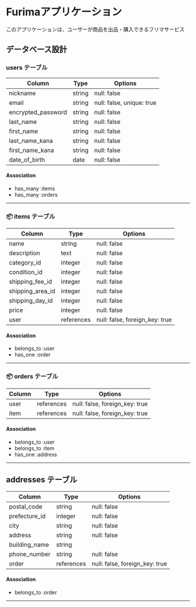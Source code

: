 # Furimaアプリケーション

このアプリケーションは、ユーザーが商品を出品・購入できるフリマサービス

##  データベース設計

###  users テーブル

| Column             | Type   | Options                   |
|--------------------|--------|---------------------------|
| nickname           | string | null: false               |
| email              | string | null: false, unique: true |
| encrypted_password | string | null: false               |
| last_name          | string | null: false               |
| first_name         | string | null: false               |
| last_name_kana     | string | null: false               |
| first_name_kana    | string | null: false               |
| date_of_birth      | date   | null: false               |

#### Association
- has_many :items  
- has_many :orders

---

### 📦 items テーブル

| Column      | Type    | Options                        |
|-------------|---------|--------------------------------|
| name        | string  | null: false                    |
| description | text    | null: false                    |
| category_id        | integer | null: false             |
| condition_id       | integer | null: false             |
| shipping_fee_id    | integer | null: false             |
| shipping_area_id   | integer | null: false             |
| shipping_day_id    | integer | null: false             |
| price       | integer | null: false                    |
| user        | references | null: false, foreign_key: true |

#### Association
- belongs_to :user  
- has_one :order

---

### 📦 orders テーブル

| Column  | Type       | Options                        |
|---------|------------|--------------------------------|
| user    | references | null: false, foreign_key: true |
| item    | references | null: false, foreign_key: true |

#### Association
- belongs_to :user  
- belongs_to :item  
- has_one :address

---

## addresses テーブル

| Column        | Type       | Options                        |
|---------------|------------|--------------------------------|
| postal_code   | string     | null: false                    |
| prefecture_id | integer    | null: false                    |
| city          | string     | null: false                    |
| address       | string     | null: false                    |
| building_name | string     |                                |
| phone_number  | string     | null: false                    |
| order         | references | null: false, foreign_key: true |

#### Association
- belongs_to :order

---